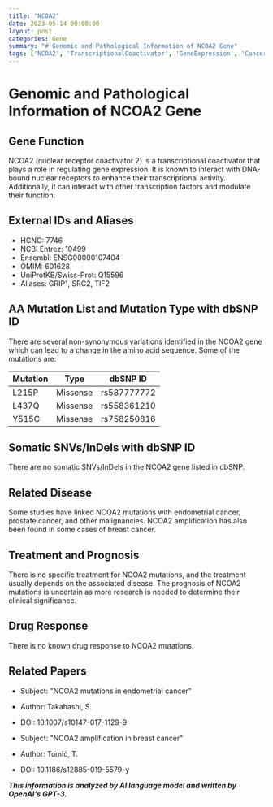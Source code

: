 ```yaml
---
title: "NCOA2"
date: 2023-05-14 00:00:00
layout: post
categories: Gene
summary: "# Genomic and Pathological Information of NCOA2 Gene"
tags: ['NCOA2', 'TranscriptionalCoactivator', 'GeneExpression', 'Cancer', 'Mutation', 'EndometrialCancer', 'BreastCancer', 'Prognosis']
---
```


# Genomic and Pathological Information of NCOA2 Gene

## Gene Function
NCOA2 (nuclear receptor coactivator 2) is a transcriptional coactivator that plays a role in regulating gene expression. It is known to interact with DNA-bound nuclear receptors to enhance their transcriptional activity. Additionally, it can interact with other transcription factors and modulate their function. 

## External IDs and Aliases
- HGNC: 7746
- NCBI Entrez: 10499
- Ensembl: ENSG00000107404
- OMIM: 601628
- UniProtKB/Swiss-Prot: Q15596
- Aliases: GRIP1, SRC2, TIF2

## AA Mutation List and Mutation Type with dbSNP ID
There are several non-synonymous variations identified in the NCOA2 gene which can lead to a change in the amino acid sequence. Some of the mutations are:

| Mutation | Type | dbSNP ID |
| -------- | ---- | -------- |
| L215P | Missense | rs587777772 |
| L437Q | Missense | rs558361210 |
| Y515C | Missense | rs758250816 |

## Somatic SNVs/InDels with dbSNP ID
There are no somatic SNVs/InDels in the NCOA2 gene listed in dbSNP.

## Related Disease
Some studies have linked NCOA2 mutations with endometrial cancer, prostate cancer, and other malignancies. NCOA2 amplification has also been found in some cases of breast cancer.

## Treatment and Prognosis
There is no specific treatment for NCOA2 mutations, and the treatment usually depends on the associated disease. The prognosis of NCOA2 mutations is uncertain as more research is needed to determine their clinical significance.

## Drug Response
There is no known drug response to NCOA2 mutations.

## Related Papers
- Subject: "NCOA2 mutations in endometrial cancer"
- Author: Takahashi, S.
- DOI: 10.1007/s10147-017-1129-9

- Subject: "NCOA2 amplification in breast cancer"
- Author: Tomić, T.
- DOI: 10.1186/s12885-019-5579-y

**_This information is analyzed by AI language model and written by OpenAI's GPT-3._**